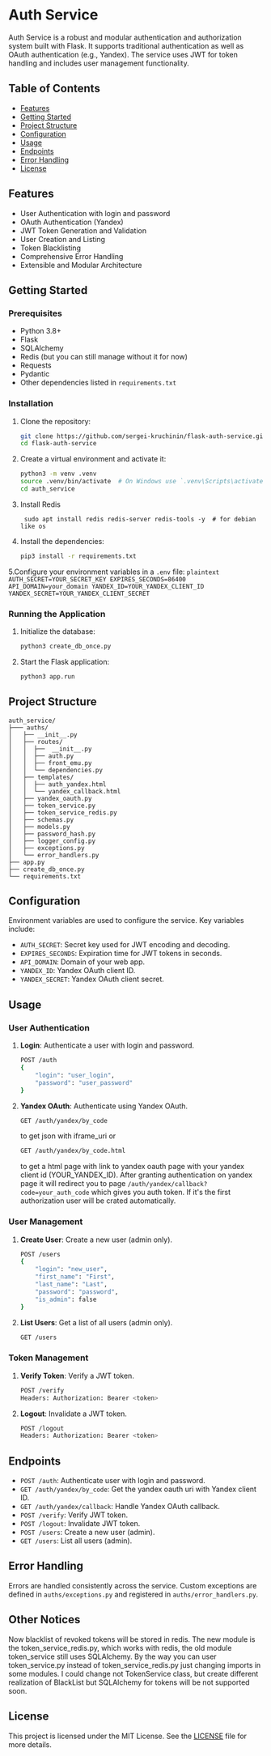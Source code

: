 # Auth Service

Auth Service is a robust and modular authentication and authorization system built with Flask. It supports traditional authentication as well as OAuth authentication (e.g., Yandex). The service uses JWT for token handling and includes user management functionality.

## Table of Contents

- [Features](#features)
- [Getting Started](#getting-started)
- [Project Structure](#project-structure)
- [Configuration](#configuration)
- [Usage](#usage)
- [Endpoints](#endpoints)
- [Error Handling](#error-handling)
- [License](#license)

## Features

- User Authentication with login and password
- OAuth Authentication (Yandex)
- JWT Token Generation and Validation
- User Creation and Listing
- Token Blacklisting
- Comprehensive Error Handling
- Extensible and Modular Architecture

## Getting Started

### Prerequisites

- Python 3.8+
- Flask
- SQLAlchemy
- Redis (but you can still manage without it for now)
- Requests
- Pydantic
- Other dependencies listed in `requirements.txt`

### Installation

1. Clone the repository:
    ```sh
    git clone https://github.com/sergei-kruchinin/flask-auth-service.git
    cd flask-auth-service
    ```

2. Create a virtual environment and activate it:
    ```sh
    python3 -m venv .venv
    source .venv/bin/activate  # On Windows use `.venv\Scripts\activate`
    cd auth_service
    ```
   
3. Install Redis 
   ```shell
    sudo apt install redis redis-server redis-tools -y  # for debian like os
    ```

4. Install the dependencies:
    ```sh
    pip3 install -r requirements.txt
    ```
   
5.Configure your environment variables in a `.env` file:
    ```plaintext
    AUTH_SECRET=YOUR_SECRET_KEY
    EXPIRES_SECONDS=86400
    API_DOMAIN=your_domain
    YANDEX_ID=YOUR_YANDEX_CLIENT_ID
    YANDEX_SECRET=YOUR_YANDEX_CLIENT_SECRET
    ```

### Running the Application

1. Initialize the database:
    ```sh
    python3 create_db_once.py
    ```

2. Start the Flask application:
    ```sh
    python3 app.run
    ```

## Project Structure

```plaintext
auth_service/
├─── auths/
│   ├── __init__.py
│   ├── routes/
│   │  ├──  __init__.py  
│   │  ├── auth.py
│   │  ├── front_emu.py
│   │  └── dependencies.py
│   ├── templates/
│   │  ├── auth_yandex.html
│   │  └── yandex_callback.html
│   ├── yandex_oauth.py
│   ├── token_service.py
│   ├── token_service_redis.py
│   ├── schemas.py
│   ├── models.py
│   ├── password_hash.py
│   ├── logger_config.py
│   ├── exceptions.py
│   └── error_handlers.py
├── app.py
├── create_db_once.py
└── requirements.txt
```

## Configuration

Environment variables are used to configure the service. Key variables include:

- `AUTH_SECRET`: Secret key used for JWT encoding and decoding.
- `EXPIRES_SECONDS`: Expiration time for JWT tokens in seconds. 
- `API_DOMAIN`: Domain of your web app.
- `YANDEX_ID`: Yandex OAuth client ID.
- `YANDEX_SECRET`: Yandex OAuth client secret.

## Usage

### User Authentication

1. **Login**: Authenticate a user with login and password.
    ```sh
    POST /auth
    {
        "login": "user_login",
        "password": "user_password"
    }
    ```

2. **Yandex OAuth**: Authenticate using Yandex OAuth.
    ```sh
    GET /auth/yandex/by_code 
    ```
    to get json with iframe_uri
    or
    ```sh
    GET /auth/yandex/by_code.html 
    ```
    
    to get a html page with link to yandex oauth page with your yandex client id (YOUR_YANDEX_ID).
    After granting authentication on yandex page it will redirect you to page 
    `/auth/yandex/callback?code=your_auth_code`
    which gives you auth token. If it's the first authorization user will be crated automatically.

### User Management

1. **Create User**: Create a new user (admin only).
    ```sh
    POST /users
    {
        "login": "new_user",
        "first_name": "First",
        "last_name": "Last",
        "password": "password",
        "is_admin": false
    }
    ```

2. **List Users**: Get a list of all users (admin only).
    ```sh
    GET /users
    ```

### Token Management

1. **Verify Token**: Verify a JWT token.
    ```sh
    POST /verify
    Headers: Authorization: Bearer <token>
    ```

2. **Logout**: Invalidate a JWT token.
    ```sh
    POST /logout
    Headers: Authorization: Bearer <token>
    ```

## Endpoints

- `POST /auth`: Authenticate user with login and password.
- `GET /auth/yandex/by_code`: Get the yandex oauth uri with Yandex client ID.
- `GET /auth/yandex/callback`: Handle Yandex OAuth callback.
- `POST /verify`: Verify JWT token.
- `POST /logout`: Invalidate JWT token.
- `POST /users`: Create a new user (admin).
- `GET /users`: List all users (admin).

## Error Handling

Errors are handled consistently across the service. Custom exceptions are defined in `auths/exceptions.py` and registered in `auths/error_handlers.py`.

## Other Notices

Now blacklist of revoked tokens will be stored in redis. The new module is the token_service_redis.py, which works with redis, the old module token_service still uses SQLAlchemy.
By the way you can user token_service.py instead of token_service_redis.py just changing imports in some modules.
I could change not TokenService class, but create different realization of BlackList but SQLAlchemy for tokens will be not supported soon.

## License

This project is licensed under the MIT License. See the [LICENSE](LICENSE) file for more details.


